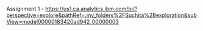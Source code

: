 Assignment 1 - https://us1.ca.analytics.ibm.com/bi/?perspective=explore&pathRef=.my_folders%2FSuchita%2Bexploration&subView=model00000183420ad942_00000003

